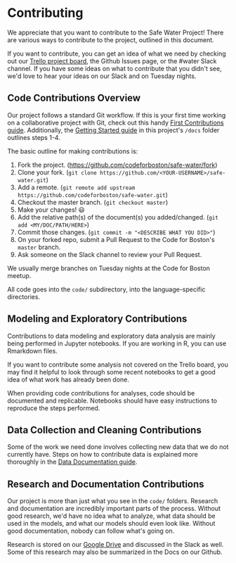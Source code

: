 # Contributing

We appreciate that you want to contribute to the Safe Water Project! There are various ways to contribute to the project, outlined in this document.

If you want to contribute, you can get an idea of what we need by checking out our [Trello project board](https://trello.com/b/qP7oYyWn/safe-water), the Github Issues page, or the #water Slack channel. If you have some ideas on what to contribute that you didn't see, we'd love to hear your ideas on our Slack and on Tuesday nights.

## Code Contributions Overview

Our project follows a standard Git workflow. If this is your first time working on a collaborative project with Git, check out this handy [First Contributions guide](https://github.com/firstcontributions/first-contributions). Additionally, the [Getting Started guide](getting-started.md) in this project's `/docs` folder outlines steps 1-4.

The basic outline for making contributions is:

1. Fork the project. (https://github.com/codeforboston/safe-water/fork)
2. Clone your fork. (`git clone https://github.com/<YOUR-USERNAME>/safe-water.git`)
3. Add a remote. (`git remote add upstream https://github.com/codeforboston/safe-water.git`)
4. Checkout the master branch. (`git checkout master`)
5. Make your changes! 😃
6. Add the relative path(s) of the document(s) you added/changed. (`git add <MY/DOC/PATH/HERE>`)
6. Commit those changes. (`git commit -m "<DESCRIBE WHAT YOU DID>"`)
7. On your forked repo, submit a Pull Request to the Code for Boston's `master` branch.
8. Ask someone on the Slack channel to review your Pull Request.

We usually merge branches on Tuesday nights at the Code for Boston meetup.

All code goes into the `code/` subdirectory, into the language-specific directories.

## Modeling and Exploratory Contributions

Contributions to data modeling and exploratory data analysis are mainly being performed in Jupyter notebooks. If you are working in R, you can use Rmarkdown files.

If you want to contribute some analysis not covered on the Trello board, you may find it helpful to look through some recent notebooks to get a good idea of what work has already been done.

When providing code contributions for analyses, code should be documented and replicable. Notebooks should have easy instructions to reproduce the steps performed.

## Data Collection and Cleaning Contributions

Some of the work we need done involves collecting new data that we do not currently have. Steps on how to contribute data is explained more thoroughly in the [Data Documentation guide](data/data-contributions.md).

## Research and Documentation Contributions

Our project is more than just what you see in the `code/` folders. Research and documentation are incredibly important parts of the process. Without good research, we'd have no idea what to analyze, what data should be used in the models, and what our models should even look like. Without good documentation, nobody can follow what's going on.

Research is stored on our [Google Drive](https://drive.google.com/drive/folders/1FbQE9_NP664lkz4d-Xu4omijLl-HNklz) and discussed in the Slack as well. Some of this research may also be summarized in the Docs on our Github.